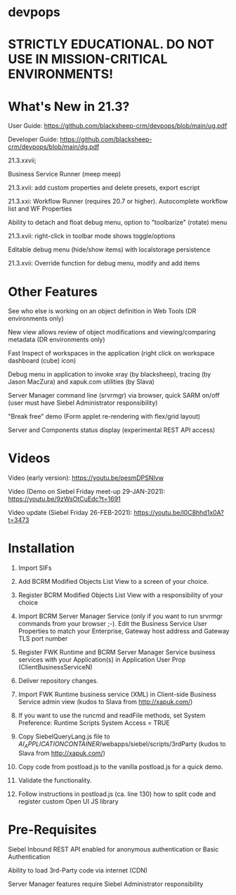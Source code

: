 # devpops

# STRICTLY EDUCATIONAL. DO NOT USE IN MISSION-CRITICAL ENVIRONMENTS!

# What's New in 21.3?

User Guide: https://github.com/blacksheep-crm/devpops/blob/main/ug.pdf

Developer Guide: https://github.com/blacksheep-crm/devpops/blob/main/dg.pdf

21.3.xxvii;

Business Service Runner (meep meep)

21.3.xvii: add custom properties and delete presets, export escript

21.3.xxi: Workflow Runner (requires 20.7 or higher). Autocomplete workflow list and WF Properties

Ability to detach and float debug menu, option to "toolbarize" (rotate) menu

21.3.xvii: right-click in toolbar mode shows toggle/options

Editable debug menu (hide/show items) with localstorage persistence

21.3.xvii: Override function for debug menu, modify and add items

# Other Features

See who else is working on an object definition in Web Tools (DR environments only)

New view allows review of object modifications and viewing/comparing metadata (DR environments only)

Fast Inspect of workspaces in the application (right click on workspace dashboard (cube) icon)

Debug menu in application to invoke xray (by blacksheep), tracing (by Jason MacZura) and xapuk.com utilities (by Slava)

Server Manager command line (srvrmgr) via browser, quick SARM on/off (user must have Siebel Administrator responsibility)

"Break free" demo (Form applet re-rendering with flex/grid layout)

Server and Components status display (experimental REST API access)

# Videos

Video (early version): https://youtu.be/pesmDPSNIvw

Video (Demo on Siebel Friday meet-up 29-JAN-2021): https://youtu.be/9zWsOtCuEdc?t=1691

Video update (Siebel Friday 26-FEB-2021): https://youtu.be/l0C8hhd1x0A?t=3473

# Installation

1. Import SIFs

2. Add BCRM Modified Objects List View to a screen of your choice.

3. Register BCRM Modified Objects List View with a responsibility of your choice

4. Import BCRM Server Manager Service (only if you want to run srvrmgr commands from your browser ;-).
   Edit the Business Service User Properties to match your Enterprise, Gateway host address and Gateway TLS port number

5. Register FWK Runtime and BCRM Server Manager Service business services with your Application(s) in Application User Prop (ClientBusinessServiceN)

6. Deliver repository changes.

7. Import FWK Runtime business service (XML) in Client-side Business Service admin view (kudos to Slava from http://xapuk.com/)

8. If you want to use the runcmd and readFile methods, set System Preference: Runtime Scripts System Access = TRUE

9. Copy SiebelQueryLang.js file to $AI_APPLICATIONCONTAINER$/webapps/siebel/scripts/3rdParty (kudos to Slava from http://xapuk.com/)

10. Copy code from postload.js to the vanilla postload.js for a quick demo. 

11. Validate the functionality.

12. Follow instructions in postload.js (ca. line 130) how to split code and register custom Open UI JS library

# Pre-Requisites

Siebel Inbound REST API enabled for anonymous authentication or Basic Authentication

Ability to load 3rd-Party code via internet (CDN)

Server Manager features require Siebel Administrator responsibility


